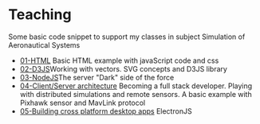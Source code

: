 # Teaching

Some basic code snippet to support my classes in subject Simulation of Aeronautical Systems 

* [01-HTML](./01-html/readme.md) Basic HTML example with javaScript code and css
* [02-D3JS]()Working with vectors. SVG concepts and D3JS library
* [03-NodeJS](./03-NodeJS/readme.md)The server "Dark" side of the force
* [04-Client/Server architecture]() Becoming a full stack developer. Playing with distributed simulations and remote sensors. A basic example with Pixhawk sensor and MavLink protocol
* [05-Building cross platform desktop apps]() ElectronJS 